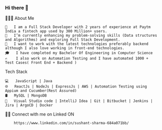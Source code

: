 ### Hi there 👋

👨🏻‍💻 About Me

    💼   I am a Full Stack Developer with 2 years of experience at Paytm India a fintech app used by 300 Million+ users.
    🔭   I’m currently enhancing my problem-solving skills (Data structures and Algorithms) and exploring Full Stack Development.
    🤔   I want to work with the latest technologies preferably backend although I also love working in front-end technologies.
    🎓   I have completed my Bachelor Of Engineering in Computer Science
    ✍️    I also work on Automation Testing and I have automated 1000 + Test Cases( Front End + Backend )

Tech Stack

    💻   JavaScript | Java
    🌐   ReactJs | NodeJs | ExpressJs | AWS | Automation Testing using Appium and Cucumber(Rest Assured)
    🛢   MySQL | MongoDB
    🔧   Visual Studio code | IntelliJ Idea | Git | Bitbucket | Jenkins | Jira | ArgoCD | Docker


🤝🏻 Connect with me on Linked ON  

        https://www.linkedin.com/in/sushant-sharma-684a071bb/

  
